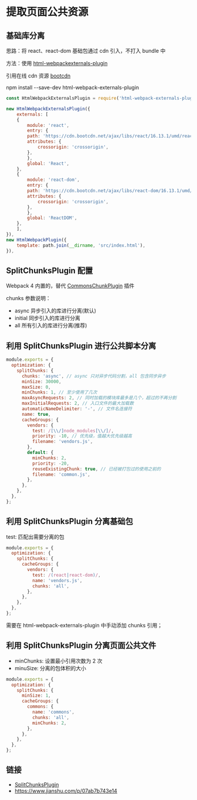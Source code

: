 # 提取页面公共资源

## 基础库分离

思路：将 react、react-dom 基础包通过 cdn 引入，不打入 bundle 中

⽅法：使用 [html-webpackexternals-plugin](https://www.npmjs.com/package/html-webpack-externals-plugin)

引用在线 cdn 资源 [bootcdn](https://www.bootcdn.cn/)

npm install --save-dev html-webpack-externals-plugin

```js
const HtmlWebpackExternalsPlugin = require('html-webpack-externals-plugin');

new HtmlWebpackExternalsPlugin({
    externals: [
    {
        module: 'react',
        entry: {
        path: 'https://cdn.bootcdn.net/ajax/libs/react/16.13.1/umd/react.production.min.js',
        attributes: {
            crossorigin: 'crossorigin',
        },
        },
        global: 'React',
    },
    {
        module: 'react-dom',
        entry: {
        path: 'https://cdn.bootcdn.net/ajax/libs/react-dom/16.13.1/umd/react-dom.production.min.js',
        attributes: {
            crossorigin: 'crossorigin',
        },
        },
        global: 'ReactDOM',
    },
    ],
}),
new HtmlWebpackPlugin({
    template: path.join(__dirname, 'src/index.html'),
}),
```

## SplitChunksPlugin 配置

Webpack 4 内置的，替代 [CommonsChunkPlugin](https://webpack.js.org/plugins/commons-chunk-plugin/) 插件

chunks 参数说明：

- async 异步引入的库进行分离(默认)
- initial 同步引⼊的库进行分离
- all 所有引入的库进行分离(推荐)

## 利用 SplitChunksPlugin 进行公共脚本分离

```js
module.exports = {
  optimization: {
    splitChunks: {
      chunks: 'async', // async 只对异步代码分割，all 包含同步异步
      minSize: 30000,
      maxSize: 0,
      minChunks: 1, // 至少使用了几次
      maxAsyncRequests: 2, // 同时加载的模块库最多是几个，超过的不再分割
      maxInitialRequests: 2, // 入口文件的最大加载数
      automaticNameDelimiter: '-', // 文件名连接符
      name: true,
      cacheGroups: {
        vendors: {
          test: /[\\/]node_modules[\\/]/,
          priority: -10, // 优先级，值越大优先级越高
          filename: 'vendors.js',
        },
        default: {
          minChunks: 2,
          priority: -20,
          reuseExistingChunk: true, // 已经被打包过的使用之前的
          filename: 'common.js',
        },
      },
    },
  },
};
```

## 利⽤ SplitChunksPlugin 分离基础包

test: 匹配出需要分离的包

```js
module.exports = {
  optimization: {
    splitChunks: {
      cacheGroups: {
        vendors: {
          test: /(react|react-dom)/,
          name: 'vendors.js',
          chunks: 'all',
        },
      },
    },
  },
};
```

需要在 html-webpack-externals-plugin 中手动添加 chunks 引用；

## 利用 SplitChunksPlugin 分离页面公共文件

- minChunks: 设置最小引用次数为 2 次
- minuSize: 分离的包体积的⼤小

```js
module.exports = {
  optimization: {
    splitChunks: {
      minSize: 1,
      cacheGroups: {
        commons: {
          name: 'commons',
          chunks: 'all',
          minChunks: 2,
        },
      },
    },
  },
};
```

## 链接

- [SplitChunksPlugin](https://www.webpackjs.com/plugins/split-chunks-plugin/)
- https://www.jianshu.com/p/07ab7b743e14
